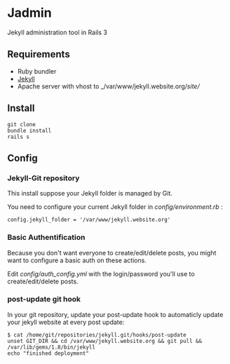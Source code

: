 # Jadmin

Jekyll administration tool in Rails 3

## Requirements

* Ruby bundler
* [Jekyll](http://www.jekyllrb.com)
* Apache server with vhost to _/var/www/jekyll.website.org/_site/_

## Install

    git clone 
    bundle install
    rails s

## Config

### Jekyll-Git repository

This install suppose your Jekyll folder is managed by Git.

You need to configure your current Jekyll folder in _config/environment.rb_ :

    config.jekyll_folder = '/var/www/jekyll.website.org'

### Basic Authentification

Because you don't want everyone to create/edit/delete posts, you might want to configure a basic auth on these actions.

Edit _config/auth_config.yml_ with the login/password you'll use to create/edit/delete posts.

### post-update git hook

In your git repository, update your post-update hook to automaticly update your jekyll website at every post update:

    $ cat /home/git/repositories/jekyll.git/hooks/post-update
    unset GIT_DIR && cd /var/www/jekyll.website.org && git pull && /var/lib/gems/1.8/bin/jekyll
    echo "finished deployment"
